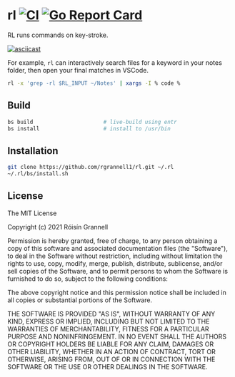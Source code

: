 
# rl [![CI](https://github.com/rgrannell1/rl/actions/workflows/ci.yaml/badge.svg)](https://github.com/rgrannell1/rl/actions/workflows/ci.yaml) [![Go Report Card](https://goreportcard.com/badge/github.com/rgrannell1/rl)](https://goreportcard.com/report/github.com/rgrannell1/rl)

RL runs commands on key-stroke.

[![asciicast](https://asciinema.org/a/jMkJl36C46dvv12lsMuZwWd0L.svg)](https://asciinema.org/a/jMkJl36C46dvv12lsMuZwWd0L)

For example, `rl` can interactively search files for a keyword in your notes folder, then open your final matches in VSCode.

```bash
rl -x 'grep -rl $RL_INPUT ~/Notes' | xargs -I % code %
```

## Build

```bash
bs build                      # live-build using entr
bs install                    # install to /usr/bin
```
## Installation

```bash
git clone https://github.com/rgrannell1/rl.git ~/.rl
~/.rl/bs/install.sh
```

## License

The MIT License

Copyright (c) 2021 Róisín Grannell

Permission is hereby granted, free of charge, to any person obtaining a copy of this software and associated documentation files (the "Software"), to deal in the Software without restriction, including without limitation the rights to use, copy, modify, merge, publish, distribute, sublicense, and/or sell copies of the Software, and to permit persons to whom the Software is furnished to do so, subject to the following conditions:

The above copyright notice and this permission notice shall be included in all copies or substantial portions of the Software.

THE SOFTWARE IS PROVIDED "AS IS", WITHOUT WARRANTY OF ANY KIND, EXPRESS OR IMPLIED, INCLUDING BUT NOT LIMITED TO THE WARRANTIES OF MERCHANTABILITY, FITNESS FOR A PARTICULAR PURPOSE AND NONINFRINGEMENT. IN NO EVENT SHALL THE AUTHORS OR COPYRIGHT HOLDERS BE LIABLE FOR ANY CLAIM, DAMAGES OR OTHER LIABILITY, WHETHER IN AN ACTION OF CONTRACT, TORT OR OTHERWISE, ARISING FROM, OUT OF OR IN CONNECTION WITH THE SOFTWARE OR THE USE OR OTHER DEALINGS IN THE SOFTWARE.
